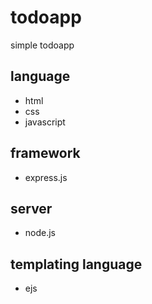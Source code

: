 # todoapp
simple todoapp

## language 
- html
- css
- javascript

## framework
- express.js 

## server 
- node.js

## templating language 
- ejs 
